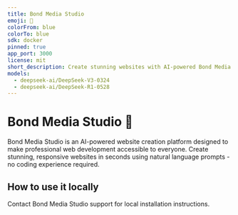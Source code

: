 ```yaml
---
title: Bond Media Studio
emoji: 🎨
colorFrom: blue
colorTo: blue
sdk: docker
pinned: true
app_port: 3000
license: mit
short_description: Create stunning websites with AI-powered Bond Media Studio
models:
  - deepseek-ai/DeepSeek-V3-0324
  - deepseek-ai/DeepSeek-R1-0528
---
```


# Bond Media Studio 🎨

Bond Media Studio is an AI-powered website creation platform designed to make professional web development accessible to everyone. Create stunning, responsive websites in seconds using natural language prompts - no coding experience required.

## How to use it locally

Contact Bond Media Studio support for local installation instructions.
